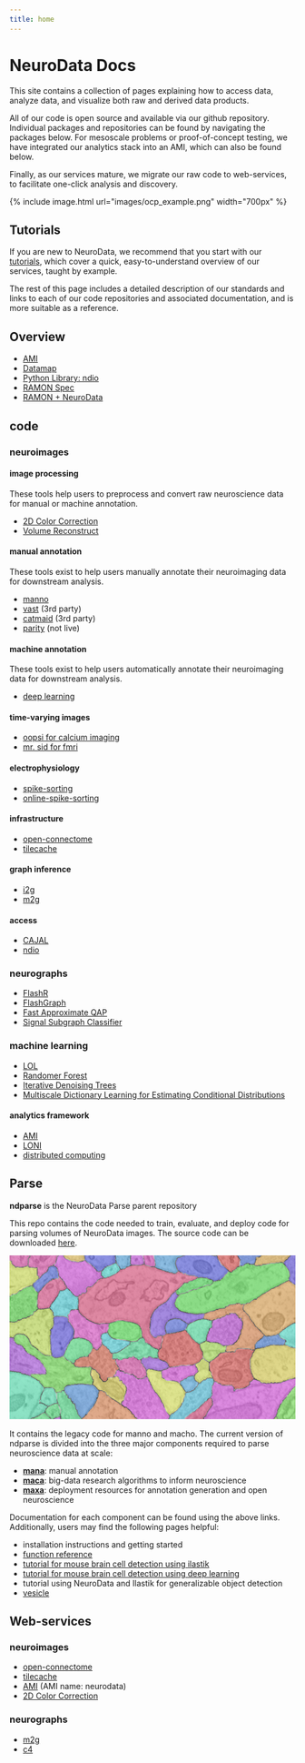 ```yaml
---
title: home
---
```



# NeuroData Docs

This site contains a collection of pages explaining how to access data, analyze data, and visualize both raw and derived data products.

All of our code is open source and available via our github repository. Individual packages and repositories can be found by navigating the packages below. For mesoscale problems or proof-of-concept testing, we have integrated our analytics stack into an AMI, which can also be found below.

Finally, as our services mature, we migrate our raw code to web-services, to facilitate one-click analysis and discovery.

{% include image.html url="images/ocp_example.png" width="700px" %}

## Tutorials

If you are new to NeuroData, we recommend that you start with our [tutorials](tutorials.html), which cover a quick, easy-to-understand overview of our services, taught by example.

The rest of this page includes a detailed description of our standards and links to each of our code repositories and associated documentation, and is more suitable as a reference.

## Overview

-   [AMI](ami.html)
-   [Datamap](datamap.html)
-   [Python Library: ndio](ndio/)
-   [RAMON Spec](ramon.html)
-   [RAMON + NeuroData](ramonnd.html)

## code

### neuroimages

#### image processing

These tools help users to preprocess and convert raw neuroscience data for
manual or machine annotation.

-   [2D Color Correction](https://github.com/openconnectome/dmg)
-   [Volume Reconstruct](https://github.com/openconnectome/AT-reconstruction-service)

#### manual annotation

These tools exist to help users manually annotate their neuroimaging data for
downstream analysis.

-   [manno](https://neurodata.github.io/manno)
-   [vast](https://software.rc.fas.harvard.edu/lichtman/vast/) (3rd party)
-   [catmaid](http://fly.mpi-cbg.de/~saalfeld/catmaid/) (3rd party)
-   [parity](http://www.openconnecto.me/stem) (not live)

#### machine annotation

These tools exist to help users automatically annotate their neuroimaging data
for downstream analysis.

-   [deep learning](https://github.com/iscoe/coca)

#### time-varying images

-   [oopsi for calcium imaging](https://github.com/jovo/oopsi)
-   [mr. sid for fmri](https://github.com/shachen/PLDS/)

#### electrophysiology

-   [spike-sorting](https://github.com/jovo/spike-sorting)
-   [online-spike-sorting](https://github.com/decarlson/opass)

#### infrastructure

-   [open-connectome](http://neurodata.github.io/open-connectome)
-   [tilecache](http://neurodata.github.io/ndtilecache)

#### graph inference

-   [i2g](http://i2g.io)
-   [m2g](http://m2g.io)

#### access

-   [CAJAL](http://neurodata.github.io/CAJAL)
-   [ndio](ndio/)

### neurographs

-   [FlashR](https://github.com/neurodata/FlashR)
-   [FlashGraph](http://www.flashgraph.net/)
-   [Fast Approximate QAP](https://github.com/jovo/FastApproximateQAP)
-   [Signal Subgraph Classifier](https://github.com/jovo/signal-subgraph-classifier)

### machine learning

-   [LOL](https://github.com/jovo/LOL)
-   [Randomer Forest](https://github.com/ttomita/RandomerForest)
-   [Iterative Denoising Trees](https://github.com/youngser/behaviotypes)
-   [Multiscale Dictionary Learning for Estimating Conditional Distributions](https://github.com/jovo/conditional-density-estimation)

#### analytics framework

-   [AMI](ami.html)
-   [LONI](#)
-   [distributed computing](./overview/distributed_computing.html)

## Parse <a name="parse"></a>

**ndparse** is the NeuroData Parse parent repository

This repo contains the code needed to train, evaluate, and deploy code for parsing volumes of NeuroData images.  The source code can be downloaded [here](https://github.com/neurodata/ndparse).

![ndod example](images/ndod/ndod_example.png)

It contains the legacy code for manno and macho.  The current version of ndparse is divided into the three major components required to parse neuroscience data at scale:

- [**mana**](mana.html):  manual annotation 
- [**maca**](maca.html): big-data research algorithms to inform neuroscience
- [**maxa**](maxa.html): deployment resources for annotation generation and open neuroscience 

Documentation for each component can be found using the above links.  Additionally, users may find the following pages helpful:

- installation instructions and getting started
- [function reference](http://docs.neurodata.io/ndod)
- [tutorial for mouse brain cell detection using ilastik](mbcd.html)
- [tutorial for mouse brain cell detection using deep learning](nddl.html)
- tutorial using NeuroData and Ilastik for generalizable object detection
- [vesicle](http://docs.neurodata.io/vesicle/)

Web-services
------------

### neuroimages

-   [open-connectome](http://neurodata.github.io/open-connectome)
-   [tilecache](http://neurodata.github.io/ndtilecache)
-   [AMI](http://aws.amazon.com) (AMI name: neurodata)
-   [2D Color Correction](https://github.com/openconnectome/dmg)

### neurographs

-   [m2g](http://m2g.io)
-   [c4](http://openconnecto.me/graph-services/c4/)
